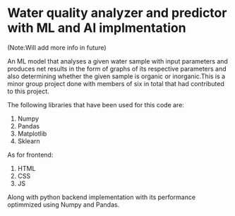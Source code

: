 # Water quality analyzer and predictor with ML and AI implmentation
(Note:Will add more info in future)

An ML model that analyses a given water sample with input parameters and produces net results in the form of graphs of its respective parameters and also determining whether the given sample is organic or inorganic.This is a minor group project done with members of six in total that had contributed to this project.

The following libraries that have been used for this code are:
1. Numpy
2. Pandas
3. Matplotlib
4. Sklearn

As for frontend:
1. HTML
2. CSS
3. JS

Along with python backend implementation with its performance optimmized using Numpy and Pandas. 
